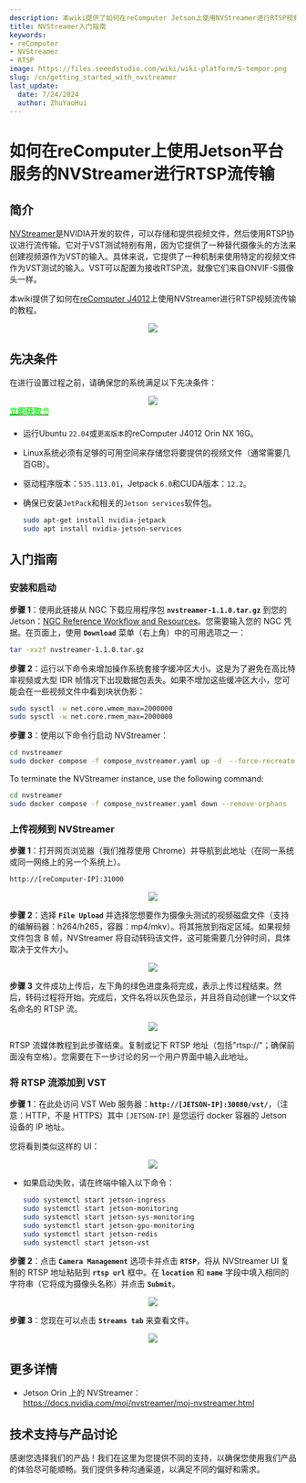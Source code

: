```yaml
---
description: 本wiki提供了如何在reComputer Jetson上使用NVStreamer进行RTSP视频流传输的教程。
title: NVStreamer入门指南
keywords:
- reComputer
- NVStreamer
- RTSP
image: https://files.seeedstudio.com/wiki/wiki-platform/S-tempor.png
slug: /cn/getting_started_with_nvstreamer
last_update:
  date: 7/24/2024
  author: ZhuYaoHui
---
```

# 如何在reComputer上使用Jetson平台服务的NVStreamer进行RTSP流传输

## 简介

[NVStreamer](https://docs.nvidia.com/moj/nvstreamer/moj-nvstreamer.html)是NVIDIA开发的软件，可以存储和提供视频文件，然后使用RTSP协议进行流传输。它对于VST测试特别有用，因为它提供了一种替代摄像头的方法来创建视频源作为VST的输入。具体来说，它提供了一种机制来使用特定的视频文件作为VST测试的输入。VST可以配置为接收RTSP流，就像它们来自ONVIF-S摄像头一样。

本wiki提供了如何在[reComputer J4012](https://www.seeedstudio.com/reComputer-J4012-p-5586.html)上使用NVStreamer进行RTSP视频流传输的教程。

<div align="center">
    <img width={700}
     src="https://files.seeedstudio.com/wiki/reComputer-Jetson/A608/recomputerj4012.jpg" />
</div>

## 先决条件

在进行设置过程之前，请确保您的系统满足以下先决条件：
<div align="center">
    <img width={800}
     src="https://files.seeedstudio.com/wiki/reComputer/Application/reComputer_J4012.png" />
</div>

<div class="get_one_now_container" style={{textAlign: 'center'}}>
    <a class="get_one_now_item" href="https://files.seeedstudio.com/wiki/reComputer/Application/reComputer_J4012.png" target="_blank" rel="noopener noreferrer">
      <strong><span><font color={'FFFFFF'} size={"4"}> 立即获取 🖱️</font></span></strong>
    </a>
</div>

- 运行Ubuntu `22.04`或`更高版本`的reComputer J4012 Orin NX 16G。
- Linux系统必须有足够的可用空间来存储您将要提供的视频文件（通常需要几百GB）。
- 驱动程序版本：`535.113.01`，Jetpack `6.0`和CUDA版本：`12.2`。
- 确保已安装`JetPack`和相关的`Jetson services`软件包。

  ```bash
  sudo apt-get install nvidia-jetpack
  sudo apt install nvidia-jetson-services
  ```

## 入门指南

### 安装和启动

**步骤 1**：使用此链接从 NGC 下载应用程序包 **`nvstreamer-1.1.0.tar.gz`** 到您的 Jetson：[NGC Reference Workflow and Resources](https://catalog.ngc.nvidia.com/orgs/nvidia/teams/jps/resources/reference-workflow-and-resources)。您需要输入您的 NGC 凭据。在页面上，使用 **`Download`** 菜单（右上角）中的可用选项之一：

```bash
tar -xvzf nvstreamer-1.1.0.tar.gz
```

**步骤 2**：运行以下命令来增加操作系统套接字缓冲区大小。这是为了避免在高比特率视频或大型 IDR 帧情况下出现数据包丢失。如果不增加这些缓冲区大小，您可能会在一些视频文件中看到块状伪影：

```bash
sudo sysctl -w net.core.wmem_max=2000000
sudo sysctl -w net.core.rmem_max=2000000
```

**步骤 3**：使用以下命令行启动 NVStreamer：

```bash
cd nvstreamer
sudo docker compose -f compose_nvstreamer.yaml up -d  --force-recreate
```

To terminate the NVStreamer instance, use the following command:

```bash
cd nvstreamer
sudo docker compose -f compose_nvstreamer.yaml down --remove-orphans
```

### 上传视频到 NVStreamer

**步骤 1**：打开网页浏览器（我们推荐使用 Chrome）并导航到此地址（在同一系统或同一网络上的另一个系统上）。

```markdown
http://[reComputer-IP]:31000
```

<div align="center">
    <img width={1000}
     src="https://files.seeedstudio.com/wiki/reComputer/Application/nvstreamer/fig1.png" />
</div>

**步骤 2**：选择 **`File Upload`** 并选择您想要作为摄像头测试的视频磁盘文件（支持的编解码器：h264/h265，容器：mp4/mkv）。将其拖放到指定区域。如果视频文件包含 B 帧，NVStreamer 将自动转码该文件，这可能需要几分钟时间，具体取决于文件大小。
<div align="center">
    <img width={1000}
     src="https://files.seeedstudio.com/wiki/reComputer/Application/nvstreamer/fig2.png" />
</div>

**步骤 3** 文件成功上传后，左下角的绿色进度条将完成，表示上传过程结束。然后，转码过程将开始。完成后，文件名将以灰色显示，并且将自动创建一个以文件名命名的 RTSP 流。

<div align="center">
    <img width={1000}
     src="https://files.seeedstudio.com/wiki/reComputer/Application/nvstreamer/fig3.png" />
</div>

RTSP 流媒体教程到此步骤结束。复制或记下 RTSP 地址（包括"rtsp://"；确保前面没有空格）。您需要在下一步讨论的另一个用户界面中输入此地址。

### 将 RTSP 流添加到 VST

**步骤 1**：在此处访问 VST Web 服务器：**`http://[JETSON-IP]:30080/vst/`**，（注意：HTTP，不是 HTTPS）其中 `[JETSON-IP]` 是您运行 docker 容器的 Jetson 设备的 IP 地址。

您将看到类似这样的 UI：
<div align="center">
    <img width={1000}
     src="https://files.seeedstudio.com/wiki/reComputer/Application/nvstreamer/fig4.png" />
</div>

- 如果启动失败，请在终端中输入以下命令：

    ```bash
    sudo systemctl start jetson-ingress
    sudo systemctl start jetson-monitoring
    sudo systemctl start jetson-sys-monitoring
    sudo systemctl start jetson-gpu-monitoring
    sudo systemctl start jetson-redis
    sudo systemctl start jetson-vst
    ```

**步骤 2**：点击 **`Camera Management`** 选项卡并点击 **`RTSP`**，将从 NVStreamer UI 复制的 RTSP 地址粘贴到 **`rtsp url`** 框中。在 **`location`** 和 **`name`** 字段中填入相同的字符串（它将成为摄像头名称）并点击 **`Submit`**。
<div align="center">
    <img width={1000}
     src="https://files.seeedstudio.com/wiki/reComputer/Application/nvstreamer/fig5.png" />
</div>

**步骤 3**：您现在可以点击 **`Streams tab`** 来查看文件。
<div align="center">
    <img width={1000}
     src="https://files.seeedstudio.com/wiki/reComputer/Application/nvstreamer/fig6.png" />
</div>

## 更多详情

- Jetson Orin 上的 NVStreamer：https://docs.nvidia.com/moj/nvstreamer/moj-nvstreamer.html

## 技术支持与产品讨论

感谢您选择我们的产品！我们在这里为您提供不同的支持，以确保您使用我们产品的体验尽可能顺畅。我们提供多种沟通渠道，以满足不同的偏好和需求。

<div class="button_tech_support_container">
<a href="https://forum.seeedstudio.com/" class="button_forum"></a>
<a href="https://www.seeedstudio.com/contacts" class="button_email"></a>
</div>

<div class="button_tech_support_container">
<a href="https://discord.gg/eWkprNDMU7" class="button_discord"></a>
<a href="https://github.com/Seeed-Studio/wiki-documents/discussions/69" class="button_discussion"></a>
</div>
